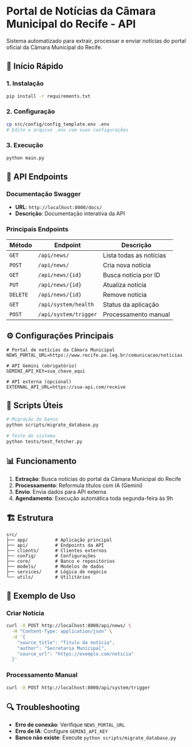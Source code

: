 # Portal de Notícias da Câmara Municipal do Recife - API

Sistema automatizado para extrair, processar e enviar notícias do portal oficial da Câmara Municipal do Recife.

## 🚀 Início Rápido

### 1. Instalação
```bash
pip install -r requirements.txt
```

### 2. Configuração
```bash
cp src/config/config_template.env .env
# Edite o arquivo .env com suas configurações
```

### 3. Execução
```bash
python main.py
```

## 📡 API Endpoints

### Documentação Swagger
- **URL**: `http://localhost:8000/docs/`
- **Descrição**: Documentação interativa da API

### Principais Endpoints

| Método | Endpoint | Descrição |
|--------|----------|-----------|
| `GET` | `/api/news/` | Lista todas as notícias |
| `POST` | `/api/news/` | Cria nova notícia |
| `GET` | `/api/news/{id}` | Busca notícia por ID |
| `PUT` | `/api/news/{id}` | Atualiza notícia |
| `DELETE` | `/api/news/{id}` | Remove notícia |
| `GET` | `/api/system/health` | Status da aplicação |
| `POST` | `/api/system/trigger` | Processamento manual |

## ⚙️ Configurações Principais

```env
# Portal de notícias da Câmara Municipal
NEWS_PORTAL_URL=https://www.recife.pe.leg.br/comunicacao/noticias

# API Gemini (obrigatório)
GEMINI_API_KEY=sua_chave_aqui

# API externa (opcional)
EXTERNAL_API_URL=https://sua-api.com/receive
```

## 🔧 Scripts Úteis

```bash
# Migração do banco
python scripts/migrate_database.py

# Teste do sistema
python tests/test_fetcher.py
```

## 📊 Funcionamento

1. **Extração**: Busca notícias do portal da Câmara Municipal do Recife
2. **Processamento**: Reformula títulos com IA (Gemini)
3. **Envio**: Envia dados para API externa
4. **Agendamento**: Execução automática toda segunda-feira às 9h

## 🏗️ Estrutura

```
src/
├── app/          # Aplicação principal
├── api/          # Endpoints da API
├── clients/      # Clientes externos
├── config/       # Configurações
├── core/         # Banco e repositórios
├── models/       # Modelos de dados
├── services/     # Lógica de negócio
└── utils/        # Utilitários
```

## 📝 Exemplo de Uso

### Criar Notícia
```bash
curl -X POST http://localhost:8000/api/news/ \
  -H "Content-Type: application/json" \
  -d '{
    "source_title": "Título da notícia",
    "author": "Secretaria Municipal",
    "source_url": "https://exemplo.com/noticia"
  }'
```

### Processamento Manual
```bash
curl -X POST http://localhost:8000/api/system/trigger
```

## 🔍 Troubleshooting

- **Erro de conexão**: Verifique `NEWS_PORTAL_URL`
- **Erro de IA**: Configure `GEMINI_API_KEY`
- **Banco não existe**: Execute `python scripts/migrate_database.py`